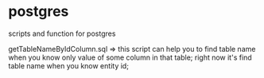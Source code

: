 # postgres
scripts and function for postgres

getTableNameByIdColumn.sql => this script can help you to find table name when you know only value of some column in that table; right now it's find table name when you know entity id;
